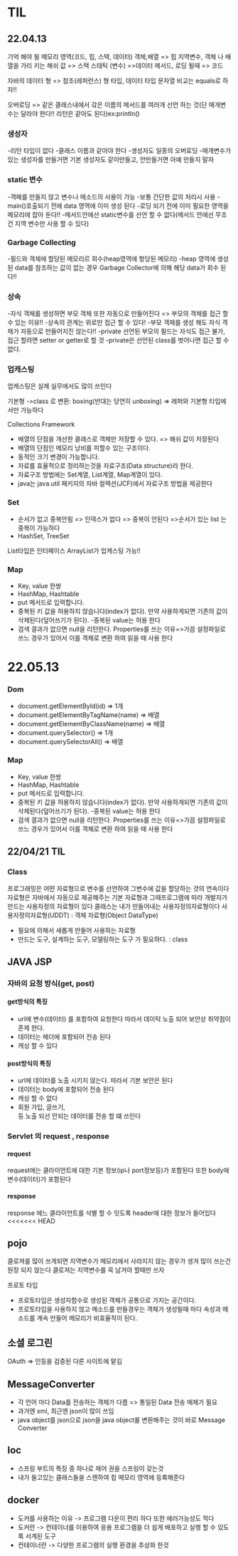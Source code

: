 # TIL

## 22.04.13

기억 해야 될 메모리 영역(코드, 힙, 스택, 데이터)
객체,배열 => 힙
지역변수, 객체 나 배열을 가리 키는 해쉬 값 => 스택
스태틱 (변수) =>데이터
메서드, 로딩 될때 => 코드

자바의 데이터 형 => 참조(레퍼런스) 형 타입, 데이터 타입
문자열 비교는 equals로 하자!!

오버로딩 => 같은 클래스내에서 갘은 이름의 메서드를 여러개 선언 하는 것(단 매개변수는 달라야 한다!!
리턴은 같아도 된다)ex:println()

### 생성자

-리턴 타입이 없다 -클래스 이름과 같아야 한다 -생성자도 일종의 오버로딩 -매개변수가 있는 생성자를 만들거면 기본 생성자도 같이만들고, 안만들거면 아예 만들지 말자

### static 변수

-객페를 만들지 않고 변수나 메소드의 사용이 가능 -보통 간단한 값의 처리시 사용
-main()호출되기 전에 data 영역에 이미 생성 된다 -로딩 되기 전에 이미 필요한 영역을 메모리에 잡아 둔다!! -메서드안에선 static변수를 선언 할 수 없다(메서드 안에선 무조건 지역 변수만 사용 할 수 있다)

### Garbage Collecting

-필드와 객체에 할당된 메모리르 회수(heap영역에 항당된 메모리)
-heap 영역에 생성된 data를 참조하는 값이 없는 경우 Garbage Collector에 의해 해당 data가 회수 된다!!

### 상속

-자식 객체를 생성하면 부모 객체 또한 자동으로 만들어진다 => 부모의 객체를 접근 할 수 있는 이유!! -상속의 관계는 위로만 접근 할 수 있다! -부모 객체를 생성 해도 자식 객채가 자동으로 만들어지진 않는다!!
-private 선언된 부모의 필드는 자식도 접근 불가, 접근 할려면 setter or getter로 할 것
-private은 선언된 class를 벗어나면 접근 할 수 없다.

### 업캐스팅

업캐스팅은 실제 실무에서도 많이 쓰인다

기본형 ->class 로 변환: boxing(반대는 당연히 unboxing) => 레퍼와 기본형 타입에서만 가능하다

Collections Framework

- 배열의 단점을 개선한 클래스로 객체만 저장할 수 있다. => 해쉬 값이 저장된다
- 배열의 단점인 메모리 낭비를 피할수 있는 구조이다.
- 동적인 크기 변경이 가능합니다.
- 자료를 효율적으로 정리하는것을 자료구조(Data structure)라 한다.
- 자료구조 방법에는 Set계열, List계열, Map계열이 있다.
- java는 java.util 패키지의 자바 컬렉션(JCF)에서 자료구조 방법을 제공한다

### Set

- 순서가 없고 중복안됨 => 인덱스가 없다 => 중복이 안된다 =>순서가 있는 list 는 중복이 가능하다
- HashSet, TreeSet

List타입은 인터페이스 ArrayList가 업캐스팅 가능!!

### Map 
   - Key, value 한쌍 
   - HashMap, Hashtable  
   - put 메서드로 입력합니다. 
   - 중복된 키 값을 허용하지 않습니다(index가 없다). 
	만약 사용하게되면 기존의 값이 삭제된다(덮어쓰기가 된다).
      -중복된 value는 허용 한다 
   - 검색 결과가 없으면 null을 리턴한다. 
Properties를 쓰는 이유=>가끔 설정파일로 쓰느 경우가 있어서 이를 객체로 변환 하여 읽을 때 사용 한다

# 22.05.13
### Dom 
- document.getElementById(id) => 1개
- document.getElementByTagName(name) => 배열
- document.getElementByClassName(name) => 배열
- document.querySelector() => 1개
- document.querySelectorAll() => 배열
### Map

- Key, value 한쌍
- HashMap, Hashtable
- put 메서드로 입력합니다.
- 중복된 키 값을 허용하지 않습니다(index가 없다).
  만약 사용하게되면 기존의 값이 삭제된다(덮어쓰기가 된다). -중복된 value는 허용 한다
- 검색 결과가 없으면 null을 리턴한다.
  Properties를 쓰는 이유=>가끔 설정파일로 쓰느 경우가 있어서 이를 객체로 변환 하여 읽을 때 사용 한다

## 22/04/21 TIL

### Class

프로그래밍은 어떤 자료형으로 변수를 선언하여 그변수에 값을 할당하는 것의 연속이다
자료형은 자바에서 자동으로 제공해주는 기본 자료형과 그때프로그램에 따라 개발자가 만드는 사용자정의 자료형이 있다
클래스는 내가 만들어내는 사용자정의자료형이다
사용자정의자료형(UDDT) : 객체 자료형(Object DataType)

- 필요에 의해서 새롭게 만들어 사용하는 자료형
- 만드는 도구, 설계하는 도구, 모델링하는 도구 가 필요하다. : class

## JAVA JSP
### 자바의 요청 방식(get, post)
#### get방식의 특징
- url에 변수(데이터) 를 포함하여 요청한다 따라서 데이턱 노출 되어 보안상 취약점이 존제 한다.
- 데이터는 헤더에 포함되어 전송 된다
- 캐싱 할 수 있다
#### post방식의 특징
- url에 데이터를 노출 시키지 않는다. 따라서 기본 보안은 된다
- 데이터는 body에 포함되어 전송 된다
- 캐싱 할 수 없다
- 회원 가입, 글쓰기, <form>등 노출 되선 안되는 데이터를 전송 할 떄 쓰인다
### Servlet 의 request , response
#### request 
request에는 클라이언트에 대한 기본 정보(ip나 port정보등)가 포함된다
또한 body에 변수(데이터)가 포함된다
#### response
response 에느 클라이언트를 식별 할 수 잇도록 header에 대한 정보가 들어있다
<<<<<<< HEAD

## pojo





클로져를 많이 쓰게되면 지역변수가 메모리에서 사라지지 않는 경우가 생겨 많이 쓰는건 둰장 되지 않는다
클로져는 지역변수를 꼭 남겨야 할때만 쓰자

프로토 타입
- 프로토타입은 생성자함수로 생성된 객체가 공통으로 가지는 공간이다.
- 프로토타입을 사용하지 않고 메소드를 만들경우는 객체가 생성될때 마다
  속성과 메소드를 계속 만들어 메모리가 비효율적이 된다.

## 소셜 로그린

OAuth => 인등을 검증된 다른 사이트에 맡김



## MessageConverter

- 각 언어 마다 Data를 전송하는 객체가 다름 => 통일된 Data 전송 매체가 필요
- 과거엔 xml, 최근엔 json이 많이 쓰임
- java object를 json으로 json을 java object롤 변환해주는 것이 바로 Message Converter

 

## Ioc

- 스프링 부트의 특징 중 하나로 제어 권을 스프링이 갖는것
- 내가 들고있는 클래스들을 스캔하여 힙 메모리 영역에 등록해준다

## docker

- 도커를 사용하는 이유 -> 프로그램 다운이 편리 하다 또한 에러가능성도 적다
- 도커란 -> 컨테이너를 이용하여 응용 프로그램을 더 쉽게 배포하고 실행 할 수 있도록 서계된 도구
- 컨테이너란 -> 다양한 프로그램의 실행 환경을 추상화 한것
